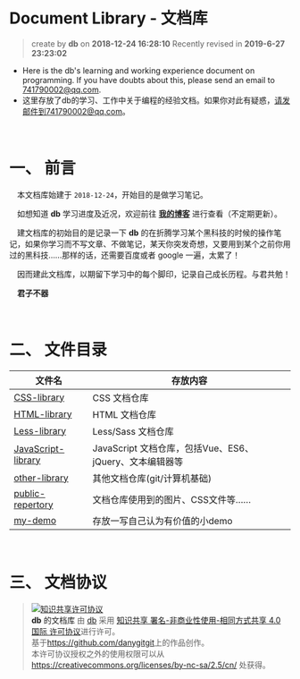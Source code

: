 Document Library - 文档库
===
> create by **db** on **2018-12-24 16:28:10**
> Recently revised in **2019-6-27 23:23:02**

* Here is the db's learning and working experience document on programming. If you have doubts about this, please send an email to 741790002@qq.com.
* 这里存放了db的学习、工作中关于编程的经验文档。如果你对此有疑惑，请发邮件到741790002@qq.com。

<br>

# 一、 前言

&emsp;本文档库始建于 `2018-12-24`，开始目的是做学习笔记。  

&emsp;如想知道 **db** 学习进度及近况，欢迎前往 **[我的博客](https://danygitgit.github.io/)** 进行查看（不定期更新）。

&emsp;建文档库的初始目的是记录一下 **db** 的在折腾学习某个黑科技的时候的操作笔记，如果你学习而不写文章、不做笔记，某天你突发奇想，又要用到某个之前你用过的黑科技……那样的话，还需要百度或者 google 一遍，太累了！

&emsp;因而建此文档库，以期留下学习中的每个脚印，记录自己成长历程。与君共勉！

&emsp;**君子不器** 

<br>

# 二、 文件目录

| 文件名                                                                                              | 存放内容                                                |
| --------------------------------------------------------------------------------------------------- | ------------------------------------------------------- |
| [CSS-library](https://github.com/danygitgit/document-library/tree/master/CSS-library)               | CSS 文档仓库                                            |
| [HTML-library](https://github.com/danygitgit/document-library/tree/master/HTML-library)             | HTML 文档仓库                                           |
| [Less-library](https://github.com/danygitgit/document-library/tree/master/Less-library)             | Less/Sass 文档仓库                                      |
| [JavaScript-library](https://github.com/danygitgit/document-library/tree/master/JavaScript-library) | JavaScript 文档仓库，包括Vue、ES6、jQuery、文本编辑器等 |
| [other-library](https://github.com/danygitgit/document-library/tree/master/other-library)           | 其他文档仓库(git/计算机基础)                            |
| [public-repertory](https://github.com/danygitgit/document-library/tree/master/public-repertory)     | 文档仓库使用到的图片、CSS文件等……                       |
| [my-demo](https://github.com/danygitgit/document-library/tree/master/my-demo)     | 存放一写自己认为有价值的小demo                      |
<br>

# 三、 文档协议 
> <a rel="license" href="http://creativecommons.org/licenses/by-nc-sa/4.0/"><img alt="知识共享许可协议" style="border-width:0" src="https://i.creativecommons.org/l/by-nc-sa/4.0/88x31.png" /></a><br /><a xmlns:dct="http://purl.org/dc/terms/" property="dct:title">**db** 的文档库</a> 由 <a xmlns:cc="http://creativecommons.org/ns#" href="db" property="cc:attributionName" rel="cc:attributionURL">db</a> 采用 <a rel="license" href="http://creativecommons.org/licenses/by-nc-sa/4.0/">知识共享 署名-非商业性使用-相同方式共享 4.0 国际 许可协议</a>进行许可。<br />基于<a xmlns:dct="http://purl.org/dc/terms/" href="https://github.com/danygitgit" rel="dct:source">https://github.com/danygitgit</a>上的作品创作。<br />本许可协议授权之外的使用权限可以从 <a xmlns:cc="http://creativecommons.org/ns#" href="https://creativecommons.org/licenses/by-nc-sa/2.5/cn/" rel="cc:morePermissions">https://creativecommons.org/licenses/by-nc-sa/2.5/cn/</a> 处获得。

